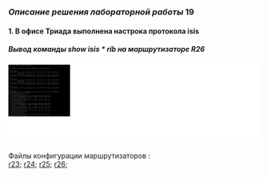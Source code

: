 ### _Описание решения лабораторной работы_ 19

#### 1. В офисе Триада выполнена настрока протокола isis
##### Вывод команды show isis * rib на маршрутизаторе R26
![](isis_rib.jpg)

Файлы конфигурации маршрутизаторов :  
  [r23](https://github.com/kononenko-yury/otus-network-practics/blob/main/lab19/r23);
  [r24](https://github.com/kononenko-yury/otus-network-practics/blob/main/lab19/r24);
  [r25](https://github.com/kononenko-yury/otus-network-practics/blob/main/lab19/r25);
  [r26](https://github.com/kononenko-yury/otus-network-practics/blob/main/lab19/r26);
